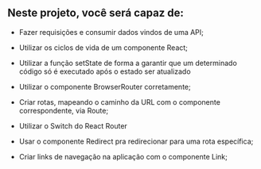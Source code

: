 ## Neste projeto, você será capaz de:

- Fazer requisições e consumir dados vindos de uma API;

- Utilizar os ciclos de vida de um componente React;

- Utilizar a função setState de forma a garantir que um determinado código só é executado após o estado ser atualizado

- Utilizar o componente BrowserRouter corretamente;

- Criar rotas, mapeando o caminho da URL com o componente correspondente, via Route;

- Utilizar o Switch do React Router

- Usar o componente Redirect pra redirecionar para uma rota específica;

- Criar links de navegação na aplicação com o componente Link;
